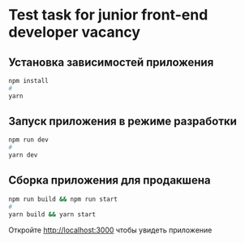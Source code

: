 # Test task for junior front-end developer vacancy

## Установка зависимостей приложения

```bash
npm install
#
yarn
```

## Запуск приложения в режиме разработки

```bash
npm run dev
#
yarn dev
```

## Сборка приложения для продакшена

```bash
npm run build && npm run start
#
yarn build && yarn start
```

Откройте [http://localhost:3000](http://localhost:3000) чтобы увидеть приложение
